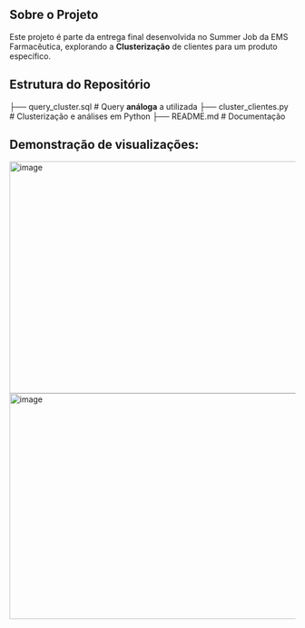 ## Sobre o Projeto  
Este projeto é parte da entrega final desenvolvida no Summer Job da EMS Farmacêutica, explorando a **Clusterização** de clientes para um produto específico.

## Estrutura do Repositório  
├── query_cluster.sql # Query **análoga** a utilizada 
├── cluster_clientes.py # Clusterização e análises em Python
├── README.md # Documentação

## Demonstração de visualizações: 
<img width="545" height="409" alt="image" src="https://github.com/user-attachments/assets/dd3776b1-ea49-4664-8b8b-a01a20141f39" />
<img width="545" height="398" alt="image" src="https://github.com/user-attachments/assets/639ed004-d953-49f2-83f1-76dcd77af4a7" />
